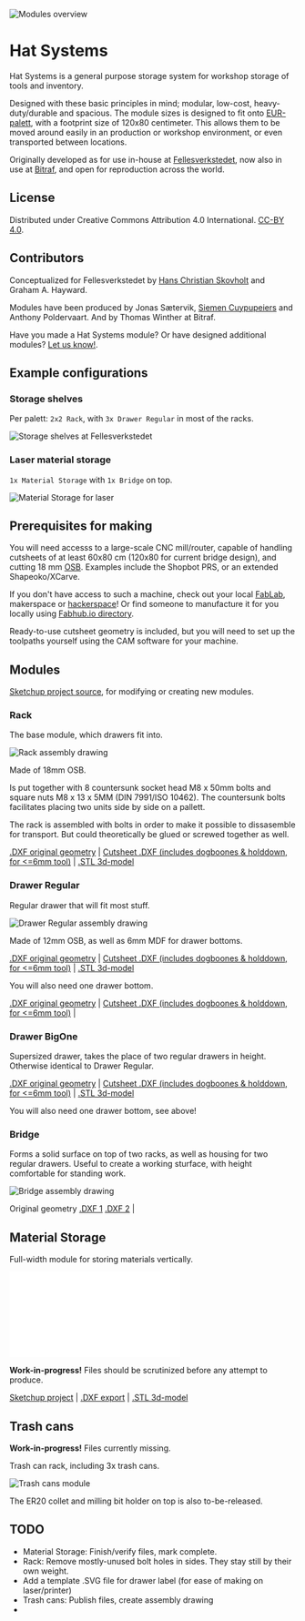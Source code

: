 ![Modules overview](Hat_Systems_modules.png)

# Hat Systems
Hat Systems is a general purpose storage system for workshop storage of tools and inventory.

Designed with these basic principles in mind; modular, low-cost, heavy-duty/durable and spacious. The module sizes is designed to fit onto [EUR-palett](https://en.wikipedia.org/wiki/EUR-pallet), with a footprint size of 120x80 centimeter. This allows them to be moved around easily in an production or workshop environment, or even transported between locations.

Originally developed as for use in-house at [Fellesverkstedet](http://fellesverkstedet.no), now also in use at [Bitraf](http://bitraf.no), and open for reproduction across the world.

## License

Distributed under Creative Commons Attribution 4.0 International. [CC-BY 4.0](http://creativecommons.org/licenses/by/4.0/).

## Contributors
Conceptualized for Fellesverkstedet by [Hans Christian Skovholt](http://www.skovholt.net/) and Graham A. Hayward.

Modules have been produced by Jonas Sætervik, [Siemen Cuypupeiers](http://www.siemencuypers.com) and Anthony Poldervaart. And by Thomas Winther at Bitraf.

Have you made a Hat Systems module? Or have designed additional modules? [Let us know!](https://github.com/fellesverkstedet/hat-systems/issues/new).


## Example configurations

### Storage shelves

Per palett: `2x2 Rack`, with  `3x Drawer Regular` in most of the racks.

![Storage shelves at Fellesverkstedet](./images/storage-shelves.jpg)

### Laser material storage

`1x Material Storage` with `1x Bridge` on top.

![Material Storage for laser](./images/material-storage.jpg)

## Prerequisites for making
You will need accesss to a large-scale CNC mill/router, capable of handling cutsheets of at least 60x80 cm (120x80 for current bridge design),
and cutting 18 mm [OSB](https://en.wikipedia.org/wiki/Oriented_strand_board).
Examples include the Shopbot PRS, or an extended Shapeoko/XCarve.

If you don't have access to such a machine, check out your local [FabLab](https://www.fablabs.io/map), makerspace or [hackerspace](https://wiki.hackerspaces.org/List_of_Hacker_Spaces)! Or find someone to manufacture it for you locally using [Fabhub.io directory](https://www.fabhub.io/directory).

Ready-to-use cutsheet geometry is included, but you will need to set up the toolpaths yourself using the CAM software for your machine.

## Modules

[Sketchup project source](./Hat_Systems_assembled.skp), for modifying or creating new modules.

### Rack

The base module, which drawers fit into.

![Rack assembly drawing](./Rack/RACK_v1.0_assembly.png)

Made of 18mm OSB.

Is put together with 8 countersunk socket head M8 x 50mm bolts and square nuts M8 x 13 x 5MM (DIN 7991/ISO 10462).
The countersunk bolts facilitates placing two units side by side on a pallett.

The rack is assembled with bolts in order to make it possible to dissasemble for transport. But could theoretically be glued or screwed together as well.

[.DXF original geometry](./Rack/RACK_full_sheet_v1.0_no_dogbones_no_hdd.dxf) | 
[Cutsheet .DXF (includes dogboones & holddown, for <=6mm tool)](./Rack/RACK_full_sheet_v1.0_6mm_dogbones.dxf) | 
[.STL 3d-model](./Rack.stl)

### Drawer Regular

Regular drawer that will fit most stuff.

![Drawer Regular assembly drawing](./Regular_drawer/REGULAR_DRAWER_v1.0_assembly.png)

Made of 12mm OSB, as well as 6mm MDF for drawer bottoms.

[.DXF original geometry](./Regular_drawer/DRAWERS_REGULAR_full_sheet_v1.0_no_dogbones_no_hdd.dxf) | 
[Cutsheet .DXF (includes dogboones & holddown, for <=6mm tool)](./Regular_drawer/DRAWERS_REGULAR_full_sheet_v1.0_6mm_dogbones.dxf) | 
[.STL 3d-model](./Drawer_regular.stl)

You will also need one drawer bottom.

[.DXF original geometry](./Drawer_bottom/DRAWER_BOTTOM_full_sheet_v1.0_no_dogbones_no_hdd.dxf) | 
[Cutsheet .DXF (includes dogboones & holddown, for <=6mm tool)](./Drawer_bottom/DRAWER_BOTTOM_full_sheet_v1.0_6mm_dogbones.dxf) | 


### Drawer BigOne

Supersized drawer, takes the place of two regular drawers in height. Otherwise identical to Drawer Regular.

[.DXF original geometry](./Big_One_drawer/BIG_ONE_Drawer_no_dogbones.dxf) | 
[Cutsheet .DXF (includes dogboones & holddown, for <=6mm tool)](./Big_One_drawer/BIG_ONE_Drawer_6mm_dogbones.dxf) | 
[.STL 3d-model](./Drawer_big_one.stl)

You will also need one drawer bottom, see above!

### Bridge

Forms a solid surface on top of two racks, as well as housing for two regular drawers.
Useful to create a working sturface, with height comfortable for standing work.

![Bridge assembly drawing](./Bridge/BRIDGE_v0.9_assembly.png)

Original geometry [.DXF 1](./Big_One_drawer/Bridge/BRIDGE_v0.9_no_dogbones_1of2.dxf) [.DXF 2](./Big_One_drawer/Bridge/BRIDGE_v0.9_no_dogbones_2of2.dxf) | 

## Material Storage

Full-width module for storing materials vertically.

![Material storage assembly drawing](./Material_storage/Material_module_v1.0_assembly.pdf)

**Work-in-progress!** Files should be scrutinized before any attempt to produce.

[Sketchup project](./Material_storage/Material_storage.skp) | 
[.DXF export](./Material_storage/Material_storage.dxf) | 
[.STL 3d-model](./Material_storage/Material_storage.stl)

## Trash cans

**Work-in-progress!** Files currently missing.

Trash can rack, including 3x trash cans.

![Trash cans module](./images/thrash-cans-millingbits.jpg)

The ER20 collet and milling bit holder on top is also to-be-released.


## TODO

* Material Storage: Finish/verify files, mark complete.
* Rack: Remove mostly-unused bolt holes in sides. They stay still by their own weight.
* Add a template .SVG file for drawer label (for ease of making on laser/printer)
* Trash cans: Publish files, create assembly drawing
* 
